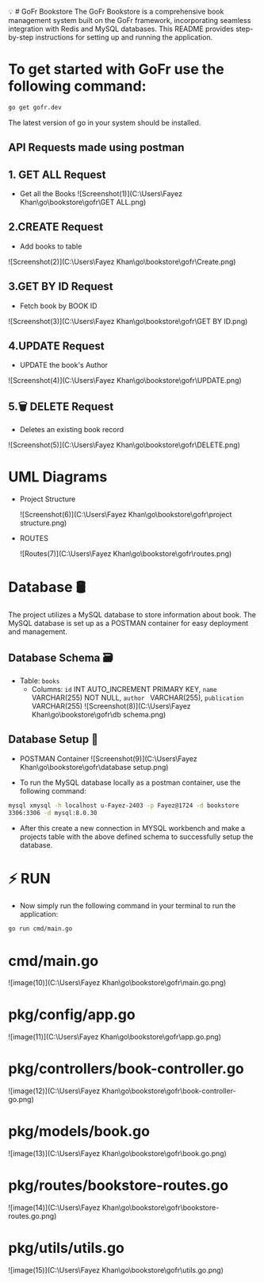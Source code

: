 💡 # GoFr Bookstore
The GoFr Bookstore is a comprehensive book management system built on the GoFr framework, incorporating seamless integration with Redis and MySQL databases. This README provides step-by-step instructions for setting up and running the application.

# To get started with GoFr use the following command:

```bash
go get gofr.dev
```

The latest version of go in your system should be installed.

## API Requests made using postman

## 1. GET ALL Request

- Get all the Books
  ![Screenshot(1)](C:\Users\Fayez Khan\go\bookstore\gofr\GET ALL.png)

## 2.CREATE Request

- Add books to table

![Screenshot(2)](C:\Users\Fayez Khan\go\bookstore\gofr\Create.png)

## 3.GET BY ID Request

- Fetch book by BOOK ID

![Screenshot(3)](C:\Users\Fayez Khan\go\bookstore\gofr\GET BY ID.png)

## 4.UPDATE Request

- UPDATE the book's Author

![Screenshot(4)](C:\Users\Fayez Khan\go\bookstore\gofr\UPDATE.png)

## 5.🗑️ DELETE Request

- Deletes an existing book record

![Screenshot(5)](C:\Users\Fayez Khan\go\bookstore\gofr\DELETE.png)

# UML Diagrams

- Project Structure

  ![Screenshot(6)](C:\Users\Fayez Khan\go\bookstore\gofr\project structure.png)

- ROUTES

  ![Routes(7)](C:\Users\Fayez Khan\go\bookstore\gofr\routes.png)

# Database 🛢️

The project utilizes a MySQL database to store information about book. The MySQL database is set up as a POSTMAN container for easy deployment and management.

## Database Schema 🗃️

- Table: `books`
  - Columns: `id` INT AUTO_INCREMENT PRIMARY KEY,
    `name ` VARCHAR(255) NOT NULL,
    `author ` VARCHAR(255),
    `publication ` VARCHAR(255)
    ![Screenshot(8)](C:\Users\Fayez Khan\go\bookstore\gofr\db schema.png)

## Database Setup 🐳

- POSTMAN Container
  ![Screenshot(9)](C:\Users\Fayez Khan\go\bookstore\gofr\database setup.png)

- To run the MySQL database locally as a postman container, use the following command:

```bash
mysql xmysql -h localhost u-Fayez-2403 -p Fayez@1724 -d bookstore
3306:3306 -d mysql:8.0.30
```

- After this create a new connection in MYSQL workbench and make a projects table with the above defined schema to successfully setup the database.

# ⚡️ RUN

- Now simply run the following command in your terminal to run the application:

```bash
go run cmd/main.go
```

# cmd/main.go

![image(10)](C:\Users\Fayez Khan\go\bookstore\gofr\main.go.png)

# pkg/config/app.go

![image(11)](C:\Users\Fayez Khan\go\bookstore\gofr\app.go.png)

# pkg/controllers/book-controller.go

![image(12)](C:\Users\Fayez Khan\go\bookstore\gofr\book-controller-go.png)

# pkg/models/book.go

![image(13)](C:\Users\Fayez Khan\go\bookstore\gofr\book.go.png)

# pkg/routes/bookstore-routes.go

![image(14)](C:\Users\Fayez Khan\go\bookstore\gofr\bookstore-routes.go.png)

# pkg/utils/utils.go

![image(15)](C:\Users\Fayez Khan\go\bookstore\gofr\utils.go.png)
